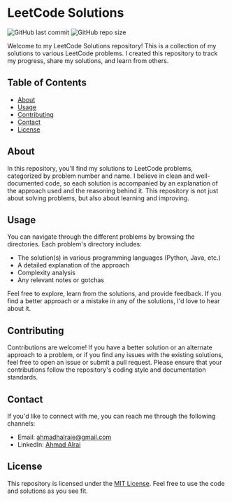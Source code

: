 # LeetCode Solutions

![GitHub last commit](https://img.shields.io/github/last-commit/AhmadHRai/leetcode-stuff)
![GitHub repo size](https://img.shields.io/github/repo-size/AhmadHRai/leetcode-stuff)

<!-- ![GitHub stars](https://img.shields.io/github/stars/AhmadHRai/leetcode-stuff?style=social) -->
<!-- ![GitHub forks](https://img.shields.io/github/forks/AhmadHRai/leetcode-stuff?style=social) -->

Welcome to my LeetCode Solutions repository! This is a collection of my solutions to various LeetCode problems. I created this repository to track my progress, share my solutions, and learn from others.

## Table of Contents

- [About](#about)
- [Usage](#usage)
- [Contributing](#contributing)
- [Contact](#contact)
- [License](#license)

## About

In this repository, you'll find my solutions to LeetCode problems, categorized by problem number and name. I believe in clean and well-documented code, so each solution is accompanied by an explanation of the approach used and the reasoning behind it. This repository is not just about solving problems, but also about learning and improving.

## Usage

You can navigate through the different problems by browsing the directories. Each problem's directory includes:

- The solution(s) in various programming languages (Python, Java, etc.)
- A detailed explanation of the approach
- Complexity analysis
- Any relevant notes or gotchas

Feel free to explore, learn from the solutions, and provide feedback. If you find a better approach or a mistake in any of the solutions, I'd love to hear about it.

## Contributing

Contributions are welcome! If you have a better solution or an alternate approach to a problem, or if you find any issues with the existing solutions, feel free to open an issue or submit a pull request. Please ensure that your contributions follow the repository's coding style and documentation standards.

## Contact

If you'd like to connect with me, you can reach me through the following channels:

- Email: ahmadhalraie@gmail.com
- LinkedIn: [Ahmad Alrai](https://www.linkedin.com/in/ahmadalrai)

## License

This repository is licensed under the [MIT License](LICENSE). Feel free to use the code and solutions as you see fit.
